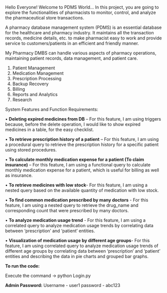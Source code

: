 Hello Everyone! Welcome to PDMS World... In this project, you are going to explore the functionalities of pharmacists to monitor, control, and analyze the pharmaceutical store transactions.

A pharmacy database management system (PDMS) is an essential database for the healthcare and pharmacy industry. 
It maintains all the transaction records, medicine details, etc. to make pharmacist easy to work and provide service to customers/patients in an efficient and friendly manner.


My Pharmacy DMBS can handle various aspects of pharmacy operations, maintaining patient records, data management, and patient care.

1)	Patient Management
2)	Medication Management 
3)	Prescription Processing
4)	Backup Recovery
5)	Billing 
6)	Reports and Analytics
7)	Research

System Features and Function Requirements:

•	**Deleting expired medicines from DB** – For this feature, I am using triggers because, before the delete operation, I would like to show expired medicines in a table, for the easy checklist. 

•	**To retrieve prescription history of a patient** – For this feature, I am using a procedural query to retrieve the prescription history for a specific patient using stored procedures.

•	**To calculate monthly medication expense for a patient (To claim insurance)** – For this feature, I am using a functional query to calculate monthly medication expense for a patient, which is useful for billing as well as insurance.

•	**To retrieve medicines with low stock**- For this feature, I am using a nested query based on the available quantity of medication with low stock.

•	**To find common medication prescribed by many doctors** - For this feature, I am using a nested query to retrieve the drug_name and corresponding count that were prescribed by many doctors.

•	**To analyze medication usage trend** - For this feature, I am using a correlated query to analyze medication usage trends by correlating data between ‘prescription’ and ‘patient’ entities.

•	**Visualization of medication usage by different age groups**- For this feature, I am using correlated query to analyze medication usage trends of different age groups by correlating data between ‘prescription’ and ‘patient’ entities and describing the data in pie charts and grouped bar graphs.


**To run the code:**

Execute the command -> python Login.py

**Admin Password:**
Username - user1
password - abc123




